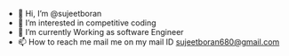 - 👋 Hi, I’m @sujeetboran
- 👀 I’m interested in competitive coding 
- 🌱 I’m currently Working as software Engineer 
- 📫 How to reach me mail me on my mail ID sujeetboran680@gmail.com

<!---
sujeetboran/sujeetboran is a ✨ special ✨ repository because its `README.md` (this file) appears on your GitHub profile.
You can click the Preview link to take a look at your changes.
--->
